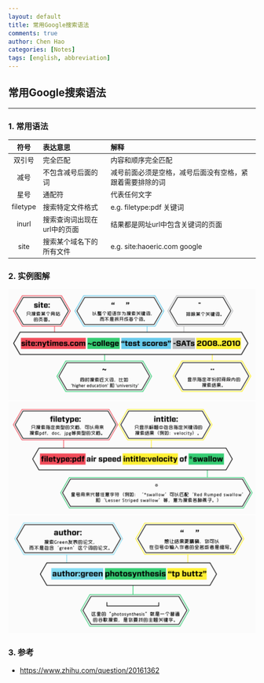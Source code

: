 ```yaml
---
layout: default
title: 常用Google搜索语法
comments: true
author: Chen Hao
categories: [Notes]
tags: [english, abbreviation]
---
```


## 常用Google搜索语法
---

### 1. 常用语法

|符号|表达意思|解释|  
|:---:|:------|:---|
|双引号|完全匹配|内容和顺序完全匹配|  
|减号|不包含减号后面的词|减号前面必须是空格，减号后面没有空格，紧跟着需要排除的词|  
|星号|通配符|代表任何文字|  
|filetype|搜索特定文件格式|e.g. filetype:pdf 关键词|  
|inurl|搜索查询词出现在url中的页面|结果都是网址url中包含关键词的页面|   
|site|搜索某个域名下的所有文件|e.g. site:haoeric.com google|  


### 2. 实例图解

![](/images/google_grammar/1.png)
![](/images/google_grammar/2.png)
![](/images/google_grammar/3.png)



### 3. 参考

- https://www.zhihu.com/question/20161362